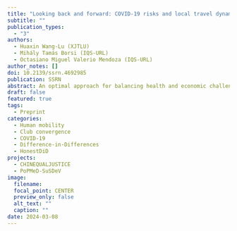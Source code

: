 ```yaml
---
title: "Looking back and forward: COVID-19 risks and local travel dynamics"
subtitle: ""
publication_types:
  - "3"
authors:
  - Huaxin Wang-Lu (XJTLU)
  - Mihály Tamás Borsi (IQS-URL)
  - Octasiano Miguel Valerio Mendoza (IQS-URL)
author_notes: []
doi: 10.2139/ssrn.4692985
publication: SSRN
abstract: An optimal approach for balancing health and economic challenges has been the epicenter since the pandemic, while differentiating the impacts of various levels of intervention on homogeneous units is challenging. The risk-rating system China developed to categorize COVID-19 risk for localities and match them with corresponding tactics can serve as an ideal alternative. Apart from this, human mobility is a key mechanism through which activities emerge and viruses spread, bringing both merits and hurdles to urban economies. For these reasons, this paper examines the causal effects of medium vis-à-vis high COVID-19 risk designated to urban sections on intra-city mobility during the Zero-COVID period, using a dynamic difference-in-differences approach. It then extends to assess local travel trajectories of 368 Chinese cities during the pandemic and post-pandemic periods within a non-linear time-varying latent factor framework. Utilizing the latest Baidu Mobility data and national risk-level data at daily and weekly frequencies, we find that interventions devised for high risk tend to have an unexpectedly far-reaching impact particularly on recreational travel beyond affected urban sections. People reacted to the emergence of high risk eight days in advance, and the striking impact lasted for around four weeks after the intervention starts. We further provide stylized facts on stratified mobility dynamics, suggesting that a) western cities are less resilient, and b) regional disparities tend to widen during the Zero-COVID period but shrink alongside the reopening.
draft: false
featured: true
tags:
  - Preprint
categories:
  - Human mobility
  - Club convergence
  - COVID-19
  - Difference-in-Differences
  - HonestDiD
projects:
  - CHINEQUALJUSTICE
  - PoPMeD-SuSDeV
image:
  filename:
  focal_point: CENTER
  preview_only: false
  alt_text: ""
  caption: ""
date: 2024-03-08
---
```


